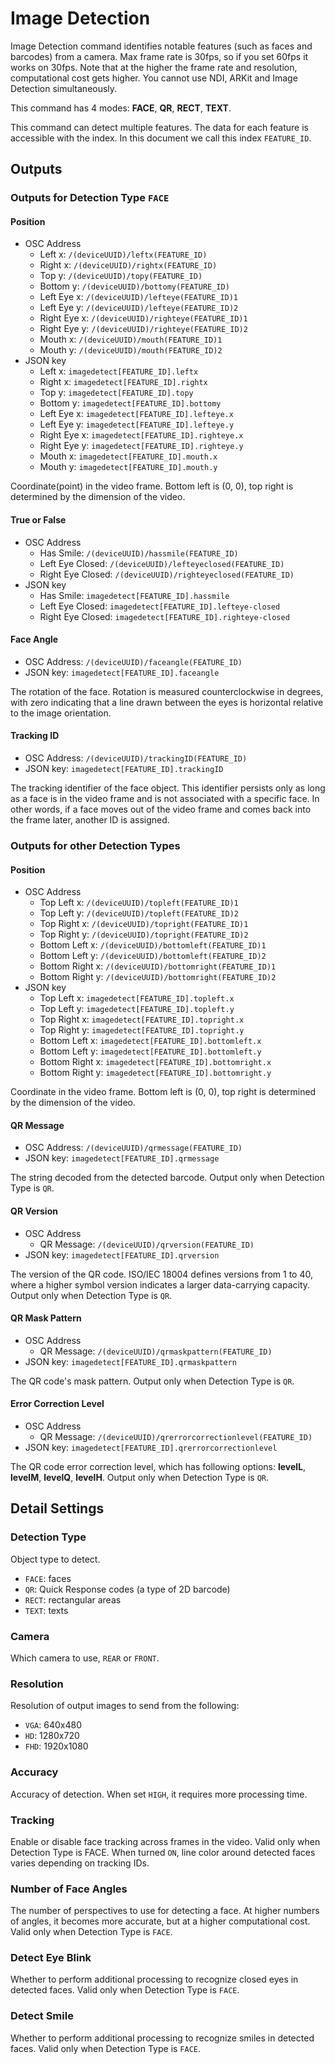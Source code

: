 # Image Detection

Image Detection command identifies notable features (such as faces and barcodes) from a camera.
Max frame rate is 30fps, so if you set 60fps it works on 30fps. Note that at the higher the frame rate and resolution, computational cost gets higher. You cannot use NDI, ARKit and Image Detection simultaneously.

This command has 4 modes: **FACE**, **QR**, **RECT**, **TEXT**.

This command can detect multiple features.
The data for each feature is accessible with the index.
In this document we call this index `FEATURE_ID`.

## Outputs

### Outputs for Detection Type `FACE`

#### Position

- OSC Address
  - Left x: `/(deviceUUID)/leftx(FEATURE_ID)`
  - Right x: `/(deviceUUID)/rightx(FEATURE_ID)`
  - Top y: `/(deviceUUID)/topy(FEATURE_ID)`
  - Bottom y: `/(deviceUUID)/bottomy(FEATURE_ID)`
  - Left Eye x: `/(deviceUUID)/lefteye(FEATURE_ID)1`
  - Left Eye y: `/(deviceUUID)/lefteye(FEATURE_ID)2`
  - Right Eye x: `/(deviceUUID)/righteye(FEATURE_ID)1`
  - Right Eye y: `/(deviceUUID)/righteye(FEATURE_ID)2`
  - Mouth x: `/(deviceUUID)/mouth(FEATURE_ID)1`
  - Mouth y: `/(deviceUUID)/mouth(FEATURE_ID)2`
- JSON key
  - Left x: `imagedetect[FEATURE_ID].leftx`
  - Right x: `imagedetect[FEATURE_ID].rightx`
  - Top y: `imagedetect[FEATURE_ID].topy`
  - Bottom y: `imagedetect[FEATURE_ID].bottomy`
  - Left Eye x: `imagedetect[FEATURE_ID].lefteye.x`
  - Left Eye y: `imagedetect[FEATURE_ID].lefteye.y`
  - Right Eye x: `imagedetect[FEATURE_ID].righteye.x`
  - Right Eye y: `imagedetect[FEATURE_ID].righteye.y`
  - Mouth x: `imagedetect[FEATURE_ID].mouth.x`
  - Mouth y: `imagedetect[FEATURE_ID].mouth.y`

Coordinate(point) in the video frame. Bottom left is (0, 0), top right is determined by the dimension of the video.

#### True or False

- OSC Address
  - Has Smile: `/(deviceUUID)/hassmile(FEATURE_ID)`
  - Left Eye Closed: `/(deviceUUID)/lefteyeclosed(FEATURE_ID)`
  - Right Eye Closed: `/(deviceUUID)/righteyeclosed(FEATURE_ID)`
- JSON key
  - Has Smile: `imagedetect[FEATURE_ID].hassmile`
  - Left Eye Closed: `imagedetect[FEATURE_ID].lefteye-closed`
  - Right Eye Closed: `imagedetect[FEATURE_ID].righteye-closed`

#### Face Angle

- OSC Address: `/(deviceUUID)/faceangle(FEATURE_ID)`
- JSON key: `imagedetect[FEATURE_ID].faceangle`

The rotation of the face. Rotation is measured counterclockwise in degrees, with zero indicating that a line drawn between the eyes is horizontal relative to the image orientation.

#### Tracking ID

- OSC Address: `/(deviceUUID)/trackingID(FEATURE_ID)`
- JSON key: `imagedetect[FEATURE_ID].trackingID`

The tracking identifier of the face object. This identifier persists only as long as a face is in the video frame and is not associated with a specific face. In other words, if a face moves out of the video frame and comes back into the frame later, another ID is assigned.

### Outputs for other Detection Types

#### Position

- OSC Address
  - Top Left x: `/(deviceUUID)/topleft(FEATURE_ID)1`
  - Top Left y: `/(deviceUUID)/topleft(FEATURE_ID)2`
  - Top Right x: `/(deviceUUID)/topright(FEATURE_ID)1`
  - Top Right y: `/(deviceUUID)/topright(FEATURE_ID)2`
  - Bottom Left x: `/(deviceUUID)/bottomleft(FEATURE_ID)1`
  - Bottom Left y: `/(deviceUUID)/bottomleft(FEATURE_ID)2`
  - Bottom Right x: `/(deviceUUID)/bottomright(FEATURE_ID)1`
  - Bottom Right y: `/(deviceUUID)/bottomright(FEATURE_ID)2`
- JSON key
  - Top Left x: `imagedetect[FEATURE_ID].topleft.x`
  - Top Left y: `imagedetect[FEATURE_ID].topleft.y`
  - Top Right x: `imagedetect[FEATURE_ID].topright.x`
  - Top Right y: `imagedetect[FEATURE_ID].topright.y`
  - Bottom Left x: `imagedetect[FEATURE_ID].bottomleft.x`
  - Bottom Left y: `imagedetect[FEATURE_ID].bottomleft.y`
  - Bottom Right x: `imagedetect[FEATURE_ID].bottomright.x`
  - Bottom Right y: `imagedetect[FEATURE_ID].bottomright.y`

Coordinate in the video frame. Bottom left is (0, 0), top right is determined by the dimension of the video.

#### QR Message

- OSC Address: `/(deviceUUID)/qrmessage(FEATURE_ID)`
- JSON key: `imagedetect[FEATURE_ID].qrmessage`

The string decoded from the detected barcode.
Output only when Detection Type is `QR`.

#### QR Version

- OSC Address
  - QR Message: `/(deviceUUID)/qrversion(FEATURE_ID)`
- JSON key: `imagedetect[FEATURE_ID].qrversion`

The version of the QR code. ISO/IEC 18004 defines versions from 1 to 40, where a higher symbol version indicates a larger data-carrying capacity.
Output only when Detection Type is `QR`.

#### QR Mask Pattern

- OSC Address
  - QR Message: `/(deviceUUID)/qrmaskpattern(FEATURE_ID)`
- JSON key: `imagedetect[FEATURE_ID].qrmaskpattern`

The QR code's mask pattern.
Output only when Detection Type is `QR`.

#### Error Correction Level

- OSC Address
  - QR Message: `/(deviceUUID)/qrerrorcorrectionlevel(FEATURE_ID)`
- JSON key: `imagedetect[FEATURE_ID].qrerrorcorrectionlevel`


The QR code error correction level, which has following options: **levelL**,  **levelM**, **levelQ**, **levelH**.
Output only when Detection Type is `QR`.


## Detail Settings

### Detection Type

Object type to detect.

- `FACE`: faces
- `QR`: Quick Response codes (a type of 2D barcode)
- `RECT`: rectangular areas
- `TEXT`: texts

### Camera

Which camera to use, `REAR` or `FRONT`.

### Resolution

Resolution of output images to send from the following:

- `VGA`: 640x480
- `HD`: 1280x720
- `FHD`: 1920x1080

### Accuracy

Accuracy of detection. When set `HIGH`, it requires more processing time.

### Tracking

Enable or disable face tracking across frames in the video. Valid only when Detection Type is FACE. When turned `ON`, line color around detected faces varies depending on tracking IDs.

### Number of Face Angles

The number of perspectives to use for detecting a face. At higher numbers of angles, it becomes more accurate, but at a higher computational cost. Valid only when Detection Type is `FACE`.

### Detect Eye Blink

Whether to perform additional processing to recognize closed eyes in detected faces. Valid only when Detection Type is `FACE`.

### Detect Smile

Whether to perform additional processing to recognize smiles in detected faces. Valid only when Detection Type is `FACE`.
